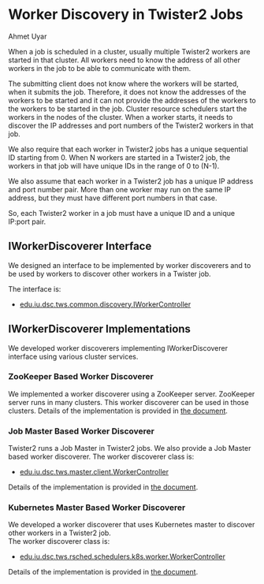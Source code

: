 # Worker Discovery in Twister2 Jobs
Ahmet Uyar

When a job is scheduled in a cluster, usually multiple Twister2 workers are started in that cluster.
All workers need to know the address of all other workers in the job to be able to communicate with them. 

The submitting client does not know where the workers will be started, when it submits the job. 
Therefore, it does not know the addresses of the workers to be started and 
it can not provide the addresses of the workers to the workers to be started in the job. 
Cluster resource schedulers start the workers in the nodes of the cluster. 
When a worker starts, it needs to discover the IP addresses and port numbers of 
the Twister2 workers in that job.

We also require that each worker in Twister2 jobs has a unique sequential ID starting from 0. 
When N workers are started in a Twister2 job, the workers in that job will have unique IDs in the range
of 0 to (N-1).

We also assume that each worker in a Twister2 job has a unique IP address and port number pair.
More than one worker may run on the same IP address,
but they must have different port numbers in that case. 

So, each Twister2 worker in a job must have a unique ID and a unique IP:port pair. 
 
## IWorkerDiscoverer Interface
We designed an interface to be implemented by worker discoverers and 
to be used by workers to discover other workers in a Twister job. 

The interface is: 
* [edu.iu.dsc.tws.common.discovery.IWorkerController](../../../twister2/common/src/java/edu/iu/dsc/tws/common/discovery/IWorkerDiscoverer.java)

## IWorkerDiscoverer Implementations
We developed worker discoverers implementing IWorkerDiscoverer interface 
using various cluster services. 

### ZooKeeper Based Worker Discoverer
We implemented a worker discoverer using a ZooKeeper server. 
ZooKeeper server runs in many clusters. This worker discoverer can be used in those clusters. 
Details of the implementation is provided in [the document](../zookeeper/ZKBasedWorkerDiscovery.md). 

### Job Master Based Worker Discoverer
Twister2 runs a Job Master in Twister2 jobs. 
We also provide a Job Master based worker discoverer.
The worker discoverer class is: 
* [edu.iu.dsc.tws.master.client.WorkerController](../../../twister2/master/src/java/edu/iu/dsc/tws/master/client/WorkerDiscoverer.java)

Details of the implementation is provided in [the document](../job-master/JobMaster.md). 

### Kubernetes Master Based Worker Discoverer
We developed a worker discoverer that uses Kubernetes master 
to discover other workers in a Twister2 job.  
The worker discoverer class is: 
* [edu.iu.dsc.tws.rsched.schedulers.k8s.worker.WorkerController](../../../twister2/resource-scheduler/src/java/edu/iu/dsc/tws/rsched/schedulers/k8s/worker/WorkerDiscoverer.java)

Details of the implementation is provided in [the document](../kubernetes). 

